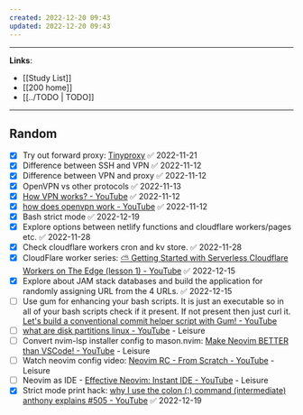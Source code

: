 ```yaml
---
created: 2022-12-20 09:43
updated: 2022-12-20 09:43
---
```

---
**Links**: 
- [[Study List]]
- [[200 home]]
- [[../TODO | TODO]]

---
## Random
- [x] Try out forward proxy: [Tinyproxy](http://tinyproxy.github.io/) ✅ 2022-11-21
- [x] Difference between SSH and VPN ✅ 2022-11-12
- [x] Difference between VPN and proxy ✅ 2022-11-12
- [x] OpenVPN vs other protocols ✅ 2022-11-13
- [x] [How VPN works? - YouTube](https://www.youtube.com/watch?v=IzGEfBm0XNY) ✅ 2022-11-12
- [x] [how does openvpn work - YouTube](https://www.youtube.com/results?search_query=how+does+openvpn+work) ✅ 2022-11-12
- [x] Bash strict mode ✅ 2022-12-19
- [x] Explore options between netlify functions and cloudflare workers/pages etc. ✅ 2022-11-28
- [x] Check cloudflare workers cron and kv store. ✅ 2022-11-28
- [x] CloudFlare worker series: [⛅ Getting Started with Serverless Cloudflare Workers on The Edge (lesson 1) - YouTube](https://www.youtube.com/watch?v=WFlDSL7Nrzw&t=0s) ✅ 2022-12-15
- [x] Explore about JAM stack databases and build the application for randomly assigning URL from the 4 URLs. ✅ 2022-12-15
- [ ] Use gum for enhancing your bash scripts. It is just an executable so in all of your bash scripts check if it present. If not present then just curl it. [Let's build a conventional commit helper script with Gum! - YouTube](https://www.youtube.com/watch?v=vtCwt-4tIto)
- [ ] [what are disk partitions linux - YouTube](https://www.youtube.com/results?search_query=what+are+disk+partitions+linux) - Leisure
- [ ] Convert nvim-lsp installer config to mason.nvim: [Make Neovim BETTER than VSCode! - YouTube](https://www.youtube.com/watch?v=lpQMeFph1RE) - Leisure
- [ ] Watch neovim config video: [Neovim RC - From Scratch - YouTube](https://www.youtube.com/watch?v=w7i4amO_zaE) - Leisure
- [ ] Neovim as IDE - [Effective Neovim: Instant IDE - YouTube](https://www.youtube.com/watch?v=stqUbv-5u2s) - Leisure
- [x] Strict mode print hack: [why I use the colon (:) command (intermediate) anthony explains #505 - YouTube](https://www.youtube.com/watch?v=onkNf1AKSgg) ✅ 2022-12-19
